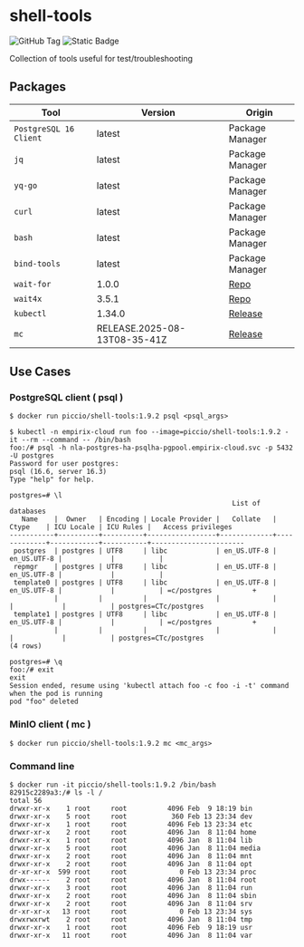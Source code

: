 # shell-tools

![GitHub Tag](https://img.shields.io/github/v/tag/infovista-opensource/shell-tools) ![Static Badge](https://img.shields.io/badge/alpine-3.22.1-brightgreen)



Collection of tools useful for test/troubleshooting 


## Packages

| Tool | Version | Origin |
|---|---|---|
| `PostgreSQL 16 Client` | latest | Package Manager |
| `jq` | latest | Package Manager |
| `yq-go` | latest | Package Manager |
| `curl`  | latest | Package Manager |
| `bash`  | latest | Package Manager |
| `bind-tools`  | latest    | Package Manager |
| `wait-for` | 1.0.0 | [Repo](https://github.com/mrako/wait-for/releases) | 
| `wait4x` | 3.5.1 | [Repo](https://github.com/wait4x/wait4x/releases) | 
| `kubectl` | 1.34.0 | [Release](https://kubernetes.io/docs/tasks/tools/install-kubectl-linux/#install-kubectl-binary-with-curl-on-linux) |
| `mc` | RELEASE.2025-08-13T08-35-41Z | [Release](https://dl.min.io/client/mc/release/linux-amd64/) |



## Use Cases

### PostgreSQL client ( psql )

```
$ docker run piccio/shell-tools:1.9.2 psql <psql_args> 
```

```
$ kubectl -n empirix-cloud run foo --image=piccio/shell-tools:1.9.2 -it --rm --command -- /bin/bash
foo:/# psql -h nla-postgres-ha-psqlha-pgpool.empirix-cloud.svc -p 5432 -U postgres
Password for user postgres: 
psql (16.6, server 16.3)
Type "help" for help.

postgres=# \l
                                                       List of databases
   Name    |  Owner   | Encoding | Locale Provider |   Collate   |    Ctype    | ICU Locale | ICU Rules |   Access privileges   
-----------+----------+----------+-----------------+-------------+-------------+------------+-----------+-----------------------
 postgres  | postgres | UTF8     | libc            | en_US.UTF-8 | en_US.UTF-8 |            |           | 
 repmgr    | postgres | UTF8     | libc            | en_US.UTF-8 | en_US.UTF-8 |            |           | 
 template0 | postgres | UTF8     | libc            | en_US.UTF-8 | en_US.UTF-8 |            |           | =c/postgres          +
           |          |          |                 |             |             |            |           | postgres=CTc/postgres
 template1 | postgres | UTF8     | libc            | en_US.UTF-8 | en_US.UTF-8 |            |           | =c/postgres          +
           |          |          |                 |             |             |            |           | postgres=CTc/postgres
(4 rows)

postgres=# \q
foo:/# exit
exit
Session ended, resume using 'kubectl attach foo -c foo -i -t' command when the pod is running
pod "foo" deleted
```

### MinIO client ( mc )


```
$ docker run piccio/shell-tools:1.9.2 mc <mc_args> 
```


### Command line


```
$ docker run -it piccio/shell-tools:1.9.2 /bin/bash
82915c2289a3:/# ls -l /
total 56
drwxr-xr-x    1 root     root          4096 Feb  9 18:19 bin
drwxr-xr-x    5 root     root           360 Feb 13 23:34 dev
drwxr-xr-x    1 root     root          4096 Feb 13 23:34 etc
drwxr-xr-x    2 root     root          4096 Jan  8 11:04 home
drwxr-xr-x    1 root     root          4096 Jan  8 11:04 lib
drwxr-xr-x    5 root     root          4096 Jan  8 11:04 media
drwxr-xr-x    2 root     root          4096 Jan  8 11:04 mnt
drwxr-xr-x    2 root     root          4096 Jan  8 11:04 opt
dr-xr-xr-x  599 root     root             0 Feb 13 23:34 proc
drwx------    2 root     root          4096 Jan  8 11:04 root
drwxr-xr-x    3 root     root          4096 Jan  8 11:04 run
drwxr-xr-x    2 root     root          4096 Jan  8 11:04 sbin
drwxr-xr-x    2 root     root          4096 Jan  8 11:04 srv
dr-xr-xr-x   13 root     root             0 Feb 13 23:34 sys
drwxrwxrwt    2 root     root          4096 Jan  8 11:04 tmp
drwxr-xr-x    1 root     root          4096 Feb  9 18:19 usr
drwxr-xr-x   11 root     root          4096 Jan  8 11:04 var 
```
